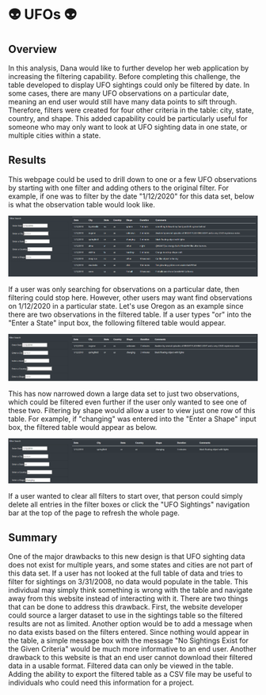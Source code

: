 # :alien: UFOs :alien:

## Overview 
In this analysis, Dana would like to further develop her web application by increasing the filtering capability.  Before completing this challenge, the table developed to display UFO sightings could only be filtered by date.  In some cases, there are many UFO observations on a particular date, meaning an end user would still have many data points to sift through.  Therefore, filters were created for four other criteria in the table: city, state, country, and shape.  This added capability could be particularly useful for someone who may only want to look at UFO sighting data in one state, or multiple cities within a state. 

## Results
This webpage could be used to drill down to one or a few UFO observations by starting with one filter and adding others to the original filter.  For example, if one was to filter by the date "1/12/2020" for this data set, below is what the observation table would look like.

![UFO1](https://github.com/Mots94/UFOs/blob/main/static/images/dateFilter.PNG)

If a user was only searching for observations on a particular date, then filtering could stop here.  However, other users may want find observations on 1/12/2020 in a particular state.  Let's use Oregon as an example since there are two observations in the filtered table.  If a user types "or" into the "Enter a State" input box, the following filtered table would appear.

![UFO2](https://github.com/Mots94/UFOs/blob/main/static/images/stateFilter.PNG)

This has now narrowed down a large data set to just two observations, which could be filtered even further if the user only wanted to see one of these two.  Filtering by shape would allow a user to view just one row of this table.  For example, if "changing" was entered into the "Enter a Shape" input box, the filtered table would appear as below.

![UFO3](https://github.com/Mots94/UFOs/blob/main/static/images/shapeFilter.PNG)

If a user wanted to clear all filters to start over, that person could simply delete all entries in the filter boxes or click the "UFO Sightings" navigation bar at the top of the page to refresh the whole page.

## Summary
One of the major drawbacks to this new design is that UFO sighting data does not exist for multiple years, and some states and cities are not part of this data set.  If a user has not looked at the full table of data and tries to filter for sightings on 3/31/2008, no data would populate in the table.  This individual may simply think something is wrong with the table and navigate away from this website instead of interacting with it.  There are two things that can be done to address this drawback.  First, the website developer could source a larger dataset to use in the sightings table so the filtered results are not as limited.  Another option would be to add a message when no data exists based on the filters entered.  Since nothing would appear in the table, a simple message box with the message "No Sightings Exist for the Given Criteria" would be much more informative to an end user.  Another drawback to this website is that an end user cannot download their filtered data in a usable format.  Filtered data can only be viewed in the table.  Adding the ability to export the filtered table as a CSV file may be useful to individuals who could need this information for a project.
